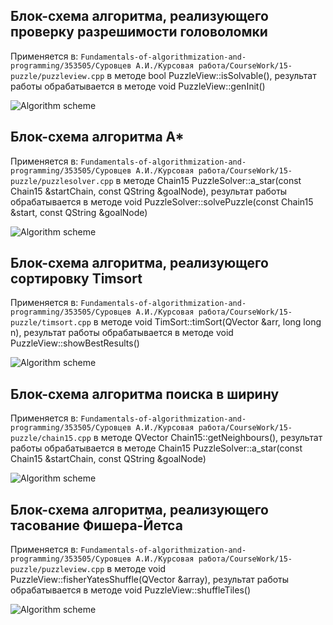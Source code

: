 ## Блок-схема алгоритма, реализующего проверку разрешимости головоломки

Применяется в: `Fundamentals-of-algorithmization-and-programming/353505/Суровцев А.И./Курсовая работа/CourseWork/15-puzzle/puzzleview.cpp` в методе bool PuzzleView::isSolvable(), результат работы обрабатывается в методе void PuzzleView::genInit()

![Algorithm scheme](schemes/scheme1.png)

## Блок-схема алгоритма A*

Применяется в: `Fundamentals-of-algorithmization-and-programming/353505/Суровцев А.И./Курсовая работа/CourseWork/15-puzzle/puzzlesolver.cpp` в методе Chain15 PuzzleSolver::a_star(const Chain15 &startChain, const QString &goalNode), результат работы обрабатывается в методе void PuzzleSolver::solvePuzzle(const Chain15 &start, const QString &goalNode)

![Algorithm scheme](schemes/scheme2.png)

## Блок-схема алгоритма, реализующего сортировку Timsort

Применяется в: `Fundamentals-of-algorithmization-and-programming/353505/Суровцев А.И./Курсовая работа/CourseWork/15-puzzle/timsort.cpp` в методе void TimSort::timSort(QVector<long long> &arr, long long n), результат работы обрабатывается в методе void PuzzleView::showBestResults()

![Algorithm scheme](schemes/scheme3.png)

## Блок-схема алгоритма поиска в ширину

Применяется в: `Fundamentals-of-algorithmization-and-programming/353505/Суровцев А.И./Курсовая работа/CourseWork/15-puzzle/chain15.cpp` в методе QVector<Chain15> Chain15::getNeighbours(), результат работы обрабатывается в методе Chain15 PuzzleSolver::a_star(const Chain15 &startChain, const QString &goalNode)

![Algorithm scheme](schemes/scheme4.png)

## Блок-схема алгоритма, реализующего тасование Фишера-Йетса

Применяется в: `Fundamentals-of-algorithmization-and-programming/353505/Суровцев А.И./Курсовая работа/CourseWork/15-puzzle/puzzleview.cpp` в методе void PuzzleView::fisherYatesShuffle(QVector<int> &array), результат работы обрабатывается в методе void PuzzleView::shuffleTiles()

![Algorithm scheme](schemes/scheme5.png)
